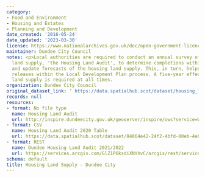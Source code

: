 ```yaml
---
category:
- Food and Environment
- Housing and Estates
- Planning and Development
date_created: '2016-05-24'
date_updated: '2023-03-30'
license: https://www.nationalarchives.gov.uk/doc/open-government-licence/version/3/
maintainer: Dundee City Council
notes: <p>Local authorities are required to conduct an annual survey of the housing
  land supply, 'the Housing Land Audit', to determine completions within the timeframe
  and update forecasts of the housing land supply. This, in turn, helps inform land
  releases within the Local Development Plan process. A five-year effective housing
  land supply is required at all times.                                                                                                                                                                                                                                                                                                                                                                                                                                                                                                                                                                                                                                                                                                                                                                                                                                                                                                                                                                                                                                                                                                                                                                                                                                                                                                                                                                                                                                                                                                                                                                                                                                                                                                               </p>
organization: Dundee City Council
original_dataset_link: ' https://data.spatialhub.scot/dataset/housing_land_supply_dundee_city-dc'
records: null
resources:
- format: No file type
  name: Housing Land Audit
  url: http://inspire.dundeecity.gov.uk/geoserver/inspire/ows?service=WFS&version=2.0.0&request=getCapabilities
- format: CSV
  name: Housing Land Audit 2020 Table
  url: https://data.spatialhub.scot/dataset/84864e42-24f2-4bfd-80eb-4e85f9cb9b58/resource/26938861-044e-421a-90e9-2bcbbd236a9b/download/hla_dc_2020.csv
- format: REST
  name: Dundee Housing Land Audit 2021/2022
  url: https://services.arcgis.com/GlZ1P6ksdiXNYhvC/arcgis/rest/services/HousingSites21_ExportFeature/FeatureServer
schema: default
title: Housing Land Supply - Dundee City
---
```

